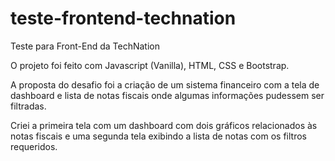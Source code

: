 # teste-frontend-technation
Teste para Front-End da TechNation

O projeto foi feito com Javascript (Vanilla), HTML, CSS e Bootstrap. 

A proposta do desafio foi a criação de um sistema financeiro com a tela de dashboard e lista de notas fiscais onde algumas informações pudessem ser filtradas. 

Criei a primeira tela com um dashboard com dois gráficos relacionados às notas fiscais e uma segunda tela exibindo a lista de notas com os filtros requeridos.
